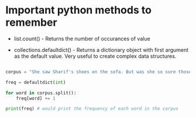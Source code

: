 # Important python methods to remember

* list.count() - Returns the number of occurances of value 

* collections.defaultdict() - Returns a dictionary object with first argument as the default value. Very useful to create complex data structures.

```python

corpus = "She saw Sharif's shoes on the sofa. But was she so sure those were Sharif's shoes she saw?"

freq = defaultdict(int)

for word in corpus.split():
	freq[word] += 1

print(freq) # would print the frequency of each word in the corpus
```
